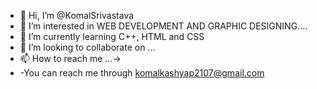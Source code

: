 - 👋 Hi, I’m @KomalSrivastava
- 👀 I’m interested in WEB DEVELOPMENT AND GRAPHIC DESIGNING....
- 🌱 I’m currently learning C++, HTML and CSS
- 💞️ I’m looking to collaborate on ...
- 📫 How to reach me ...->
- -You can reach me through komalkashyap2107@gmail.com

<!---
KomalSrivastava/KomalSrivastava is a ✨ special ✨ repository because its `README.md` (this file) appears on your GitHub profile.
You can click the Preview link to take a look at your changes.
--->
